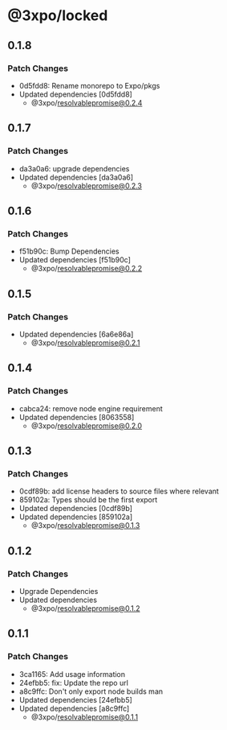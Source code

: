 # @3xpo/locked

## 0.1.8

### Patch Changes

- 0d5fdd8: Rename monorepo to Expo/pkgs
- Updated dependencies [0d5fdd8]
  - @3xpo/resolvablepromise@0.2.4

## 0.1.7

### Patch Changes

- da3a0a6: upgrade dependencies
- Updated dependencies [da3a0a6]
  - @3xpo/resolvablepromise@0.2.3

## 0.1.6

### Patch Changes

- f51b90c: Bump Dependencies
- Updated dependencies [f51b90c]
  - @3xpo/resolvablepromise@0.2.2

## 0.1.5

### Patch Changes

- Updated dependencies [6a6e86a]
  - @3xpo/resolvablepromise@0.2.1

## 0.1.4

### Patch Changes

- cabca24: remove node engine requirement
- Updated dependencies [8063558]
  - @3xpo/resolvablepromise@0.2.0

## 0.1.3

### Patch Changes

- 0cdf89b: add license headers to source files where relevant
- 859102a: Types should be the first export
- Updated dependencies [0cdf89b]
- Updated dependencies [859102a]
  - @3xpo/resolvablepromise@0.1.3

## 0.1.2

### Patch Changes

- Upgrade Dependencies
- Updated dependencies
  - @3xpo/resolvablepromise@0.1.2

## 0.1.1

### Patch Changes

- 3ca1165: Add usage information
- 24efbb5: fix: Update the repo url
- a8c9ffc: Don't only export node builds man
- Updated dependencies [24efbb5]
- Updated dependencies [a8c9ffc]
  - @3xpo/resolvablepromise@0.1.1
